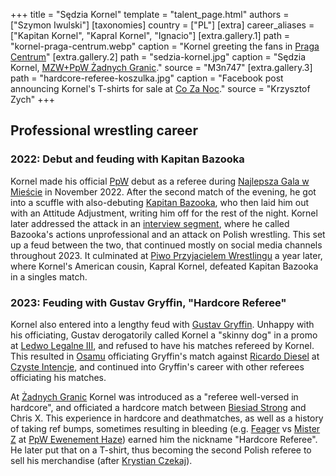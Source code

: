 +++
title = "Sędzia Kornel"
template = "talent_page.html"
authors = ["Szymon Iwulski"]
[taxonomies]
country = ["PL"]
[extra]
career_aliases = ["Kapitan Kornel", "Kapral Kornel", "Ignacio"]
[extra.gallery.1]
path = "kornel-praga-centrum.webp"
caption = "Kornel greeting the fans in [Praga Centrum](@/v/praga-centrum.md)"
[extra.gallery.2]
path = "sedzia-kornel.jpg"
caption = "Sędzia Kornel, [MZW+PpW Żadnych Granic](@/e/ppw/2023-09-23-ppw_mzw-zadnych-granic.md)."
source = "M3n747"
[extra.gallery.3]
path = "hardcore-referee-koszulka.jpg"
caption = "Facebook post announcing Kornel's T-shirts for sale at [Co Za Noc](@/e/ppw/2024-10-26-ppw-co-za-noc.md)."
source = "Krzysztof Zych"
+++

## Professional wrestling career

### 2022: Debut and feuding with Kapitan Bazooka

Kornel made his official [PpW](@/o/ppw.md) debut as a referee during [Najlepsza Gala w Mieście](@/e/ppw/2022-11-25-ppw-najlepsza-gala-w-miescie.md) in November 2022.
After the second match of the evening, he got into a scuffle with also-debuting [Kapitan Bazooka](@/w/kapitan-bazooka.md), who then laid him out with an Attitude Adjustment, writing him off for the rest of the night.
Kornel later addressed the attack in an [interview segment][kornel-interview], where he called Bazooka's actions unprofessional and an attack on Polish wrestling.
This set up a feud between the two, that continued mostly on social media channels throughout 2023.
It culminated at [Piwo Przyjacielem Wrestlingu](@/e/ppw/2023-11-24-ppw-piwo-przyjacielem-wrestlingu.md) a year later, where Kornel's American cousin, Kapral Kornel, defeated Kapitan Bazooka in a singles match.

### 2023: Feuding with Gustav Gryffin, "Hardcore Referee"

Kornel also entered into a lengthy feud with [Gustav Gryffin](@/w/gustav-gryffin.md).
Unhappy with his officiating, Gustav derogatorily called Kornel a "skinny dog" in a promo at [Ledwo Legalne III](@/e/ppw/2023-06-17-ppw-ledwo-legalne-3.md), and refused to have his matches refereed by Kornel.
This resulted in [Osamu](@/w/osamu.md) officiating Gryffin's match against [Ricardo Diesel](@/w/ricardo-diesel.md) at [Czyste Intencje](@/e/ppw/2023-09-09-ppw-czyste-intencje.md), and continued into Gryffin's career with other referees officiating his matches.

At [Żadnych Granic](@/e/ppw/2023-09-23-ppw_mzw-zadnych-granic.md) Kornel was introduced as a "referee well-versed in hardcore", and officiated a hardcore match between [Biesiad Strong](@/w/biesiad.md) and Chris X.
This experience in hardcore and deathmatches, as well as a history of taking ref bumps, sometimes resulting in bleeding (e.g. [Feager](@/w/feager.md) vs [Mister Z](@/w/mister-z.md) at [PpW Ewenement Haze](@/e/ppw/2024-04-20-ppw-ewenement-haze.md)) earned him the nickname "Hardcore Referee". He later put that on a T-shirt, thus becoming the second Polish referee to sell his merchandise (after [Krystian Czekaj](@/w/krystian-czekaj.md)).

[kornel-interview]: https://www.youtube.com/watch?v=jPEISp3JvoU
